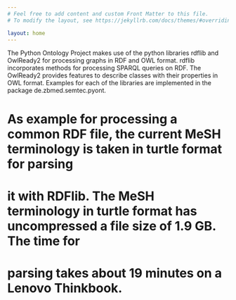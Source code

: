 ```yaml
---
# Feel free to add content and custom Front Matter to this file.
# To modify the layout, see https://jekyllrb.com/docs/themes/#overriding-theme-defaults

layout: home
---
```


The Python Ontology Project makes use of the python libraries rdflib and OwlReady2 for processing
graphs in RDF and OWL format. rdflib incorporates methods for processing SPARQL queries on RDF.
The OwlReady2 provides features to describe classes with their properties in OWL format. Examples
for each of the libraries are implemented in the package de.zbmed.semtec.pyont.

# As example for processing a common RDF file, the current MeSH terminology is taken in turtle format for parsing
# it with RDFlib. The MeSH terminology in turtle format has uncompressed a file size of 1.9 GB. The time for 
# parsing takes about 19 minutes on a Lenovo Thinkbook.